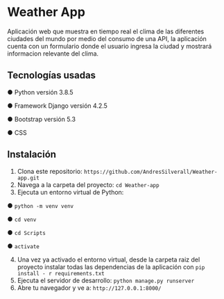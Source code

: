 # Weather App

Aplicación web que muestra en tiempo real el clima de las diferentes ciudades del mundo por medio del consumo de una API, la aplicación cuenta con un formulario donde el usuario ingresa la ciudad y mostrará informacion relevante del clima. 

## Tecnologías usadas

 ● Python versión 3.8.5
 
 ● Framework Django versión 4.2.5
 
 ● Bootstrap versión 5.3

 ● CSS


## Instalación
1. Clona este repositorio: `https://github.com/AndresSilverall/Weather-app.git`
2. Navega a la carpeta del proyecto: `cd Weather-app`
3. Ejecuta un entorno virtual de Python: 

 ● `python -m venv venv`

 ● `cd venv`

 ● `cd Scripts`

 ● `activate`

4. Una vez ya activado el entorno virtual, desde la carpeta raiz del proyecto instalar todas las dependencias de la aplicación con `pip install - r requirements.txt`
5. Ejecuta el servidor de desarrollo: `python manage.py runserver`
6. Abre tu navegador y ve a: `http://127.0.0.1:8000/`
   
